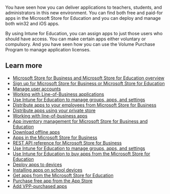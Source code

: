 You have seen how you can deliver applications to teachers, students, and administrators in this new environment. You can find both free and paid-for apps in the Microsoft Store for Education and you can deploy and manage both win32 and iOS apps.

By using Intune for Education, you can assign apps to just those users who should have access. You can make certain apps either voluntary or compulsory.  And you have seen how you can use the Volume Purchase Program to manage application licenses.

## Learn more

- [Microsoft Store for Business and Microsoft Store for Education overview](https://docs.microsoft.com/microsoft-store/microsoft-store-for-business-overview#:~:text=Designed%20for%20organizations%2C%20Microsoft%20Store%20for%20Business%20and,select%20markets%20to%20Windows%2010%20devices%20in%20volume.)
- [Sign up for Microsoft Store for Business or Microsoft Store for Education](https://docs.microsoft.com/microsoft-store/sign-up-microsoft-store-for-business)
- [Manage user accounts](https://docs.microsoft.com/microsoft-store/manage-users-and-groups-microsoft-store-for-business)
- [Working with Line-of-Business applications](https://docs.microsoft.com/microsoft-store/working-with-line-of-business-apps)
- [Use Intune for Education to manage groups, apps, and settings](https://docs.microsoft.com/microsoft-365/education/deploy/use-intune-for-education#:~:text=Use%20Intune%20for%20Education%20to%20manage%20groups%2C%20apps%2C,...%204%20Install%20apps%20for%20all%20users.%20)
- [Distribute apps to your employees from Microsoft Store for Business](https://docs.microsoft.com/microsoft-store/distribute-apps-to-your-employees-microsoft-store-for-business)
- [Distribute apps using your private store](https://docs.microsoft.com/microsoft-store/distribute-apps-from-your-private-store)
- [Working with line-of-business apps](https://docs.microsoft.com/microsoft-store/working-with-line-of-business-apps)
- [App inventory management for Microsoft Store for Business and Education](https://docs.microsoft.com/microsoft-store/app-inventory-management-microsoft-store-for-business#private-store-availability)
- [Download offline apps](https://docs.microsoft.com/microsoft-store/distribute-offline-apps)
- [Apps in the Microsoft Store for Business](https://docs.microsoft.com/microsoft-store/apps-in-microsoft-store-for-business#licensing-model)
- [REST API reference for Microsoft Store for Business](https://docs.microsoft.com/windows/client-management/mdm/rest-api-reference-windows-store-for-business)
- [Use Intune for Education to manage groups, apps, and settings](https://docs.microsoft.com/microsoft-365/education/deploy/use-intune-for-education)
- [Use Intune for Education to buy apps from the Microsoft Store for Education](https://docs.microsoft.com/microsoft-365/education/deploy/use-intune-for-education#add-apps-bought-from-microsoft-store-for-education)
- [Deploy apps to devices](https://docs.microsoft.com/microsoft-365/managed-desktop/get-started/deploy-apps?view=o365-worldwide)
- [Installing apps on school devices](https://docs.microsoft.com/intune-education/assign-apps#:~:text=From%20the%20Intune%20for%20Education%20dashboard%2C%20click%20Groups.,or%20more%20apps%20to%20deploy%20to%20your%20group.)
- [Get apps from the Microsoft Store for Education](https://docs.microsoft.com/intune-education/acquire-store-apps)
- [Purchase free app from the App Store](https://docs.microsoft.com/intune-education/add-apps-ios)
- [Add VPP-purchased apps](https://docs.microsoft.com/intune-education/add-vpp-apps-ios)
